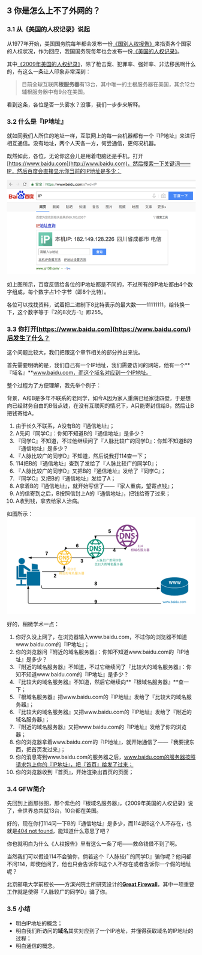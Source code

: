 ## 3 你是怎么上不了外网的？

### 3.1 从《美国的人权记录》说起

从1977年开始，美国国务院每年都会发布一份[《国别人权报告》](https://en.wikipedia.org/wiki/Country_Reports_on_Human_Rights_Practices)来指责各个国家的人权状况，作为回应，我国国务院每年也会发布一份[《美国的人权记录》](https://zh.wikipedia.org/wiki/美国的人权纪录)。

其中[《2009年美国的人权纪录》](http://www.china-embassy.org/chn/xw/t663715.htm)，除了枪击案、犯罪率、强奸率、非法移民啊什么的，有这么一条让人印象非常深刻：

> 目前全球互联网**根服务器**有13台，其中唯一的主根服务器在美国，其余12台辅根服务器中有9台在美国。

看到这条，各位是否一头雾水？没事，我们一步步来解释。

### 3.2 什么是『IP地址』

就如同我们人所住的地址一样，互联网上的每一台机器都有一个『IP地址』来进行相互通信。没有地址，两个人天各一方，何尝通信，更何况机器。

既然如此，各位，无论你这会儿是用着电脑还是手机，打开[https://www.baidu.com](http://www.baidu.com)，然后搜索一下关键词——IP，然后百度会直接显示你当前的IP地址是多少：

![](/assets/ip.png)

如上图所示，百度反馈给各位的IP地址都是不同的，不过所有的IP地址都由4个数字组成，每个数字占1个字节（即8个比特）。

各位可以找找资料，试着把二进制下8比特表示的最大数——11111111，给转换一下，这个数字等于『2的8次方-1』即255。

### 3.3 你打开[https://www.baidu.com](https://www.baidu.com/)后发生了什么？

这个问题比较大，我们把跟这个章节相关的部分拎出来说。

首先需要明确的是，我们自己有一个IP地址，我们需要访问的网站，他有一个**『域名』**www.baidu.com，而这个域名对应到一个IP地址。

整个过程为了方便理解，我先举个例子：

背景，A和B是多年不联系的老同学，如今A因为家人重病已经家徒四壁，于是想向已经财务自由的B借点钱，在没有互联网的情况下，A只能寄封信给B，然后让B把钱寄给A。

1. 由于长久不联系，A没有B的『通信地址』；
2. A先问『同学C』：你知不知道B的『通信地址』是多少？
3. 『同学C』不知道，不过他继续问了『人脉比较广的同学D』：你知不知道B的『通信地址』是多少？
4. 『人脉比较广的同学D』不知道，然后说我打114查一下；
5. 114把B的『通信地址』查到了发给了『人脉比较广的同学D』；
6. 『人脉比较广的同学D』又把B的『通信地址』发给了『同学C』；
7. 『同学C』又把B的『通信地址』发给了A；
8. A拿着B的『通信地址』，就开始写信了——『家人重病，望寄点钱』；
9. A的信寄到之后，B按照信封上A的『通信地址』，把钱给寄了过来；
10. A收到钱，拿去给家人治病。

如图所示：![](/assets/dns3.png)

好的，稍微学术一点：

1. 你好久没上网了，在浏览器输入www.baidu.com，不过你的浏览器不知道www.baidu.com的『IP地址』；
2. 你的浏览器问『附近的域名服务器』：你知不知道www.baidu.com的『IP地址』是多少？
3. 『附近的域名服务器』不知道，不过它继续问了『比较大的域名服务器』：你知不知道www.baidu.com的『IP地址』是多少？
4. 『比较大的域名服务器』不知道，然后它继续向**『根域名服务器』**查一下；
5. 『根域名服务器』把www.baidu.com的『IP地址』发给了『比较大的域名服务器』；
6. 『比较大的域名服务器』又把www.baidu.com的『IP地址』发给了『附近的域名服务器』；
7. 『附近的域名服务器』又把www.baidu.com的『IP地址』发给了你的浏览器；
8. 你的浏览器拿着www.baidu.com的『IP地址』，就开始通信了——『我要搜东西，把首页发过来』；
9. 你的消息寄到www.baidu.com的服务器之后，www.baidu.com的服务器按照请求包上你的『IP地址』，把『首页』给发了过来；
10. 你的浏览器收到『首页』，开始渲染出首页的页面；

### 3.4 GFW简介

先回到上面那张图，那个紫色的『根域名服务器』，《2009年美国的人权记录》说了，全世界总共就13台，10台都在美国。

好的，现在你打114问一下B的『通信地址』是多少，而114说B这个人不存在，也就是[404 not found](https://zh.wikipedia.org/wiki/HTTP_404)，能知道什么意思了吧？

你也就明白为什么《人权报告》里有这么一条了吧——救命钱借不到了啊。

当然我们可以假设114不会骗你，倘若这个『人脉较广的同学D』骗你呢？他问都不问114，即使他问了，他也只会告诉你B这个人不存在或者告诉你一个假的地址呢？

北京邮电大学前校长——方滨兴院士所研究设计的[**Great Firewall**](https://zh.wikipedia.org/wiki/防火长城)，其中一项重要工作就是使得『人脉较广的同学D』骗了你。

### 3.5 小结

* 明白IP地址的概念；
* 明白我们所访问的**域名**其实对应到了一个IP地址，并懂得获取域名的IP地址的过程；
* 明白通信的概念。



